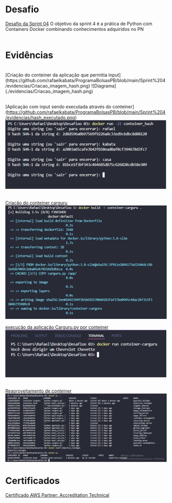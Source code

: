 # Desafio
[Desafio da Sprint 04](https://github.com/rafaelkabata/ProgramaBolsasPB/tree/main/Sprint%204/Desafio)
O objetivo da sprint 4 é a prática de Python com Containers Docker combinando conhecimentos adquiridos no PN
<br/>
<br/>
</div>

# Evidências 
<br/>
[Criação do conteiner da aplicação que permitia input](https://github.com/rafaelkabata/ProgramaBolsasPB/blob/main/Sprint%204/evidencias/Criacao_imagem_hash.png)
![Diagrama](./evidencias/Criacao_imagem_hash.png) <br/><br/>

[Aplicação com input sendo executada através do conteiner]<br/>(https://github.com/rafaelkabata/ProgramaBolsasPB/blob/main/Sprint%204/evidencias/hash_executado.png)
![Diagrama](./evidencias/hash_executado.png)
<br/>
<br/>

[Criação do conteiner carguru](https://github.com/rafaelkabata/ProgramaBolsasPB/blob/main/Sprint%204/evidencias/Criacao-conteiner-carguru.png) <br/>
![Diagrama](./evidencias/Criacao-conteiner-carguru.png)


[execução da aplicação Carguru.py por conteiner](https://github.com/rafaelkabata/ProgramaBolsasPB/blob/main/Sprint%204/evidencias/carguru_executado.png)<br/>
![Diagrama](./evidencias/carguru_executado.png)
<br/>
<br/>

[Reaproveitamento de conteiner](https://github.com/rafaelkabata/ProgramaBolsasPB/blob/main/Sprint%204/evidencias/reaproveitar-conteiner.png) <br/>
![Diagrama](./evidencias/reaproveitar-conteiner.png)


</div>

# Certificados

[Certificado AWS Partner: Accreditation Technical](https://github.com/rafaelkabata/ProgramaBolsasPB/blob/main/Sprint%204/certificados/Rafael_Kabata%2013246_3_5266074_1714763432_AWS%20Course%20Completion%20Certificate.pdf)
